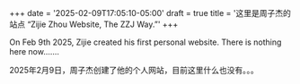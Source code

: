 +++
date = '2025-02-09T17:05:10-05:00'
draft = true
title = '这里是周子杰的站点   “Zijie Zhou Website, The ZZJ Way.”'
+++

On Feb 9th 2025, Zijie created his first personal website. There is nothing here now.......

<!--more-->

2025年2月9日，周子杰创建了他的个人网站，目前这里什么也没有。。。
